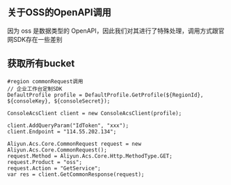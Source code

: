 
## 关于OSS的OpenAPI调用

因为 oss 是数据类型的 OpenAPI，因此我们对其进行了特殊处理，调用方式跟官网SDK存在一些差别

## 获取所有bucket

```
#region commonRequest调用
// 企业工作台定制SDK
DefaultProfile profile = DefaultProfile.GetProfile(${RegionId}, ${consoleKey}, ${consoleSecret});

ConsoleAcsClient client = new ConsoleAcsClient(profile);

client.AddQueryParam("IdToken", "xxx");
client.Endpoint = "114.55.202.134";

Aliyun.Acs.Core.CommonRequest request = new Aliyun.Acs.Core.CommonRequest();
request.Method = Aliyun.Acs.Core.Http.MethodType.GET;
request.Product = "oss";
request.Action = "GetService";
var res = client.GetCommonResponse(request);

```            